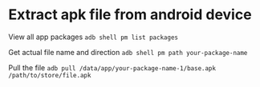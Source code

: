 # Extract apk file from android device
View all app packages
`adb shell pm list packages`

Get actual file name and direction 
`adb shell pm path your-package-name`

Pull the file 
`adb pull /data/app/your-package-name-1/base.apk /path/to/store/file.apk`

